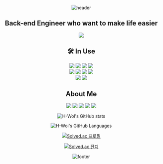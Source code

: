 <div align="center">

![header](https://capsule-render.vercel.app/api?type=waving&color=timeauto&height=200&section=header&text=H_Wall&fontColor=537FE7&fontSize=90&fontAlign=72&fontAlignY=32&desc=H_Wol&descSize=25&descAlign=84&descAlignY=50)

<h2 align="center">Back-end Engineer who want to make life easier</h2>

![](https://visitor-badge.glitch.me/badge?page_id=H-Wol.H-Wol)

<h2 align="center">🛠 In Use </h2>
<p align="center">
    <img src="https://img.shields.io/badge/Java-007396?style=flat&logo=Java&logoColor=white"/>
    <img src="https://img.shields.io/badge/Python-white?style=flat&logo=Python&logoColor=#3776AB"/>
    <img src="https://img.shields.io/badge/JavaScript-F7DF1E?style=flat&logo=JavaScript&logoColor=white"/>
    <img src="https://img.shields.io/badge/MySQL-4479A1?style=flat&logo=MySQL&logoColor=white"/>
    <br>
    <img src="https://img.shields.io/badge/Docker-2496ED?style=flat&logo=Docker&logoColor=white"/>
    <img src="https://img.shields.io/badge/Discord-5865F2?style=flat&logo=Discord&logoColor=white"/>
    <img src="https://img.shields.io/badge/VSCode-blue?logo=visual-studio-code"/>
    <img src="https://img.shields.io/badge/Slack-4A154B?style=flat&logo=Slack&logoColor=white"/>
    <br>
    <img src="https://img.shields.io/badge/GitHub-gray?style=flat&logo=GitHub&logoColor=black"/>
    <img src="https://img.shields.io/badge/Git-blue?style=flat&logo=Git&logoColor=F05032"/>
</p>

<h2 align="center">  About Me </h2>
<p align="center">
    <img src="https://img.shields.io/badge/Resume-000000?style=flat-square&logo=notion&logoColor=white" />
    <img src="https://img.shields.io/badge/Blog-000000?style=flat-square&logo=notion&logoColor=white" />
    <a href="mailto:hunyoon435@gmail.com"><img src="https://img.shields.io/badge/Gmail-ea4335?style=flat-square&logo=gmail&logoColor=white" /></a>
    <a href="https://www.instagram.com/march_lunar/"><img src="https://img.shields.io/badge/Instagram-E4405F?style=flat&logo=Instagram&logoColor=white&link=https://www.instagram.com/march_lunar/"/></a>
    <img src="https://img.shields.io/badge/Github-181717?style=flat-square&logo=github&logoColor=white" />
</p>

![H-Wol's GitHub stats](https://github-readme-stats.vercel.app/api?username=H-Wol&show_icons=true&theme=radical&count_private=true)

![H-Wol's GitHub Languages](https://github-readme-stats.vercel.app/api/top-langs/?username=H-wol&layout=compact&theme=buefy&hide_border=true)

[![Solved.ac 프로필](http://mazassumnida.wtf/api/v2/generate_badge?boj=wall)](https://solved.ac/profile/wall)

[![Solved.ac 잔디](http://mazandi.herokuapp.com/api?handle=wall&theme=Dark)](http://mazandi.herokuapp.com/api?handle=wall&theme=Dark)

![footer](https://capsule-render.vercel.app/api?type=waving&color=timeauto&height=150&section=footer)

</div>
